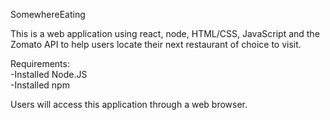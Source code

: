 SomewhereEating

This is a web application using react, node, HTML/CSS, JavaScript and the Zomato API to help users locate their next restaurant of choice to visit.

Requirements:  
-Installed Node.JS      
-Installed npm  


Users will access this application through a web browser.
